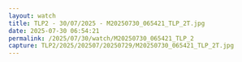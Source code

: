 ```yaml
---
layout: watch
title: TLP2 - 30/07/2025 - M20250730_065421_TLP_2T.jpg
date: 2025-07-30 06:54:21
permalink: /2025/07/30/watch/M20250730_065421_TLP_2
capture: TLP2/2025/202507/20250729/M20250730_065421_TLP_2T.jpg
---
```

